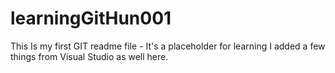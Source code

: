 # learningGitHun001
This Is my first GIT readme file - It's a placeholder for learning
I added a few things from Visual Studio as well here.
